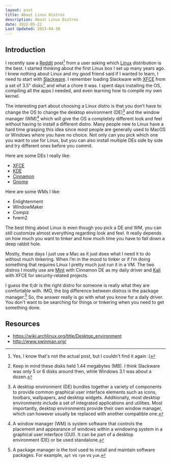 ```yaml
---
layout: post
title: About Linux Distros
description: About Linux Distros
date: 2022-05-22
Last Updated: 2023-04-30
---
```

## Introduction

I recently saw a [Reddit](https://www.reddit.com) post[^1] from a user asking which [Linux](https://en.wikipedia.org/wiki/Linux) distribution is the best.  I started thinking about the first Linux box I set up many years ago.  I knew nothing about Linux and my good friend said if I wanted to learn, I need to start with [Slackware](http://www.slackware.com/).  I remember loading Slackware with [XFCE](https://www.xfce.org/) from a set of 3.5" disks[^2] and what a chore it was.  I spent days installing the OS, compiling all the apps I needed, and even learning how to compile my own kernel. 

The interesting part about choosing a Linux distro is that you don’t have to change the OS to change the desktop environment (DE)[^3] and the window manager (WM)[^4] which will give the OS a completely different look and feel without having to install a different distro.  Many people new to Linux have a hard time grasping this idea since most people are generally used to MacOS or Windows where you have no choice.  Not only can you pick which one you want to use for Linux, but you can also install multiple DEs side by side and try different ones before you commit.  

Here are some DEs I really like:

* [XFCE](https://www.xfce.org/)
* [KDE](https://kde.org/)
* [Cinnamon](https://en.wikipedia.org/wiki/Cinnamon_(desktop_environment))
* [Gnome](https://www.gnome.org)

Here are some WMs I like:

* Enlightenment
* WIndowMaker 
* Compiz
* fvwm2

The best thing about Linux is even though you pick a DE and WM, you can still customize almost everything regarding look and feel.  It really depends on how much you want to tinker and how much time you have to fall down a deep rabbit hole.

Mostly, these days I just use a Mac as it just does what I need it to do without much tinkering.  When I’m in the mood to tinker or if I’m doing something that requires Linux I pretty much just run it in a VM.  The two distros I mostly use are [Mint](https://www.linuxmint.com/) with Cinnamon DE as my daily driver and [Kali](https://www.kali.org/) with XFCE for security-related projects.

I guess the tl;dr is the right distro for someone is really what they are comfortable with.  IMO, the big difference between distros is the package manager.[^5] So, the answer really is go with what you know for a daily driver.  You don't want to be searching for things or tinkering when you need to get something done. 

## Resources

* https://wiki.archlinux.org/title/Desktop_environment
* http://www.xwinman.org/

[^1]: Yes, I know that's not the actual post, but I couldn't find it again :(
[^2]: Keep in mind these disks held 1.44 megabytes (MB).  I think Slackware was only 5 or 6 disks around then, while Windows 3.1 was about a dozen.
[^3]: A desktop environment (DE) bundles together a variety of components to provide common graphical user interface elements such as icons, toolbars, wallpapers, and desktop widgets. Additionally, most desktop environments include a set of integrated applications and utilities. Most importantly, desktop environments provide their own window manager, which can however usually be replaced with another compatible one. 
[^4]: A window manager (WM) is system software that controls the placement and appearance of windows within a windowing system in a graphical user interface (GUI). It can be part of a desktop environment (DE) or be used standalone.
[^5]: A package manager is the tool used to install and maintain software packages.  For example, `apt` vs `rpm` vs `yum`.